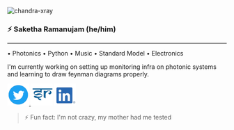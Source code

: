 ![chandra-xray](https://upload.wikimedia.org/wikipedia/commons/f/f1/NASA%27s_Chandra_X-ray_Observatory_Celebrates_15th_Anniversary_%2818869429790%29.jpg)
### :zap: Saketha Ramanujam (he/him)
<hr>
• Photonics • Python • Music • Standard Model • Electronics

I'm currently working on setting up monitoring infra on photonic systems and learning to draw feynman diagrams properly.

<a href="https://twitter.com/protonbot_1729"><img alt="twitter" width=50 src='https://github.com/sakethramanujam/sakethramanujam/blob/master/logos/Twitter_Social_Icon_Circle_Color.png'/> </a>
<a href="https://perceptiveproton.me"><img alt="portfolio" width=50 src='https://github.com/sakethramanujam/sakethramanujam/blob/master/logos/portfolio.png'></a>
<a href="https://www.linkedin.com/in/sakethramanujam/"><img alt="linkedin" width=50 src='https://github.com/sakethramanujam/sakethramanujam/blob/master/logos/linkedin-logo.png'></a>

> ⚡ Fun fact: I'm not crazy, my mother had me tested
